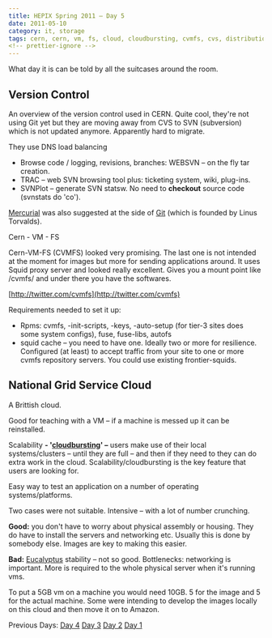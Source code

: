 ```yaml
---
title: HEPIX Spring 2011 – Day 5
date: 2011-05-10
category: it, storage
tags: cern, cern, vm, fs, cloud, cloudbursting, cvmfs, cvs, distribution, git, hepix, hepix, spring, 2011, http, national, grid, service, cloud, software, squid, svn, version, control, virtual, machine, vm
<!-- prettier-ignore -->
---
```


What day it is can be told by all the suitcases around the room.

## Version Control

An overview of the version control used in CERN. Quite cool, they're not using Git yet but they are moving away from CVS to SVN (subversion) which is not updated anymore. Apparently hard to migrate.

They use DNS load balancing

- Browse code / logging, revisions, branches: WEBSVN – on the fly tar creation.
- TRAC – web SVN browsing tool plus: ticketing system, wiki, plug-ins.
- SVNPlot – generate SVN statsw. No need to **checkout** source code (svnstats do 'co').

[Mercurial](http://mercurial.selenic.com/ "selenic.com") was also suggested at the side of [Git](http://git-scm.com/ "git-scm.com") (which is founded by Linus Torvalds).

Cern - VM - FS

Cern-VM-FS (CVMFS) looked very promising. The last one is not intended at the moment for images but more for sending applications around. It uses Squid proxy server and looked really excellent. Gives you a mount point like /cvmfs/ and under there you have the softwares.

[http://twitter.com/cvmfs](http://twitter.com/cvmfs)

Requirements needed to set it up:

- Rpms: cvmfs, -init-scripts, -keys, -auto-setup (for tier-3 sites does some system configs), fuse, fuse-libs, autofs
- squid cache – you need to have one. Ideally two or more for resilience. Configured (at least) to accept traffic from your site to one or more cvmfs repository servers. You could use existing frontier-squids.

## National Grid Service Cloud

A Brittish cloud.

﻿Good for teaching with a VM – if a machine is messed up it can be reinstalled.

Scalability **\- '[cloudbursting](https://sites.google.com/site/cloudcomputingwiki/Home/cloud-computing-vocabulary "definition")' –** users make use of their local systems/clusters – until they are full – and then if they need to they can do extra work in the cloud. Scalability/cloudbursting is the key feature that users are looking for.

Easy way to test an application on a number of operating systems/platforms.

Two cases were not suitable. Intensive – with a lot of number crunching.

**Good:** you don't have to worry about physical assembly or housing. They do have to install the servers and networking etc. Usually this is done by somebody else. Images are key to making this easier.

**Bad:** [Eucalyptus](http://www.eucalyptus.com/ ".com") stability – not so good. Bottlenecks: networking is important. More is required to the whole physical server when it's running vms.

To put a 5GB vm on a machine you would need 10GB. 5 for the image and 5 for the actual machine. Some were intending to develop the images locally on this cloud and then move it on to Amazon.

Previous Days: [Day 4](https://www.guldmyr.com/hepix-spring-2011-day-4/ "day4") [Day 3](https://www.guldmyr.com/hepix-spring-2011-%e2%80%93-day-3/ "day3") [Day 2](https://www.guldmyr.com/hepix-spring-2011-%e2%80%93-day-2/ "day2") [Day 1](https://www.guldmyr.com/hepix-spring-2011-day-1/ "day1")

